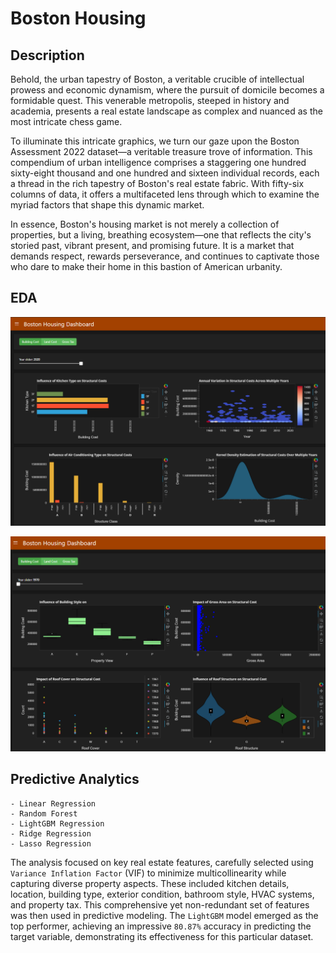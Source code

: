 # Boston Housing

## Description

Behold, the urban tapestry of Boston, a veritable crucible of intellectual prowess and economic dynamism, where the pursuit of domicile becomes a formidable quest. This venerable metropolis, steeped in history and academia, presents a real estate landscape as complex and nuanced as the most intricate chess game.

To illuminate this intricate graphics, we turn our gaze upon the Boston Assessment 2022 dataset—a veritable treasure trove of information. This compendium of urban intelligence comprises a staggering one hundred sixty-eight thousand and one hundred and sixteen individual records, each a thread in the rich tapestry of Boston's real estate fabric. With fifty-six columns of data, it offers a multifaceted lens through which to examine the myriad factors that shape this dynamic market.

In essence, Boston's housing market is not merely a collection of properties, but a living, breathing ecosystem—one that reflects the city's storied past, vibrant present, and promising future. It is a market that demands respect, rewards perseverance, and continues to captivate those who dare to make their home in this bastion of American urbanity.


## EDA

![alt text](Dashboard.png)

![alt text](Dashboard2.png)


## Predictive Analytics
    - Linear Regression
    - Random Forest
    - LightGBM Regression
    - Ridge Regression
    - Lasso Regression

The analysis focused on key real estate features, carefully selected using `Variance Inflation Factor` (VIF) to minimize multicollinearity while capturing diverse property aspects. These included kitchen details, location, building type, exterior condition, bathroom style, HVAC systems, and property tax. This comprehensive yet non-redundant set of features was then used in predictive modeling. The `LightGBM` model emerged as the top performer, achieving an impressive `80.87%` accuracy in predicting the target variable, demonstrating its effectiveness for this particular dataset.
